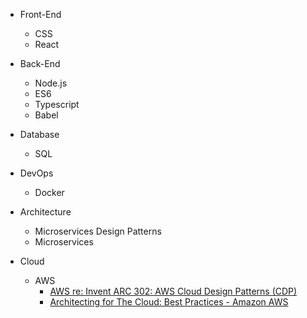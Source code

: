 - Front-End
  - CSS
  - React

- Back-End
  - Node.js
  - ES6
  - Typescript
  - Babel

- Database
  - SQL

- DevOps
  - Docker

- Architecture
  - Microservices Design Patterns
  - Microservices
  
- Cloud
  - AWS
    - [AWS re: Invent ARC 302: AWS Cloud Design Patterns (CDP)](https://www.youtube.com/watch?v=kgPSpsrgWdA)
    - [Architecting for The Cloud: Best Practices - Amazon AWS](https://d1.awsstatic.com/whitepapers/AWS_Cloud_Best_Practices.pdf)

